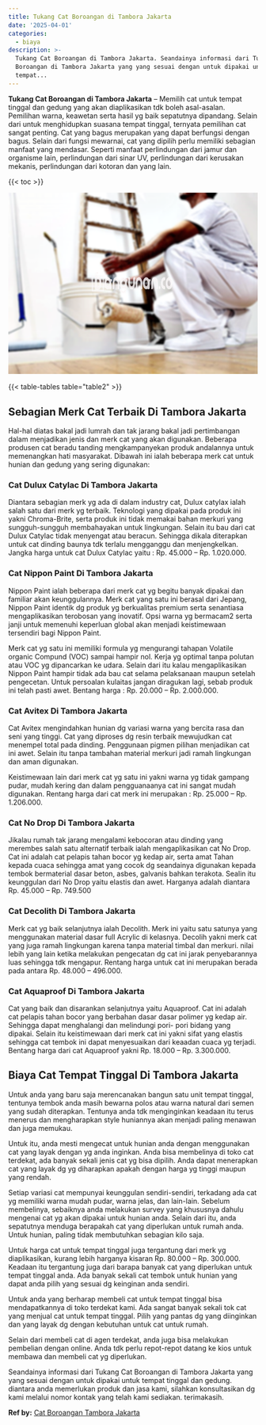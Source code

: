 ```yaml
---
title: Tukang Cat Boroangan di Tambora Jakarta
date: '2025-04-01'
categories:
  - biaya
description: >-
  Tukang Cat Boroangan di Tambora Jakarta. Seandainya informasi dari Tukang Cat
  Boroangan di Tambora Jakarta yang yang sesuai dengan untuk dipakai untuk
  tempat...
---
```


**Tukang Cat Boroangan di Tambora Jakarta** – Memilih cat untuk tempat tinggal dan gedung yang akan diaplikasikan tdk boleh asal-asalan. Pemilihan warna, keawetan serta hasil yg baik sepatutnya dipandang. Selain dari untuk menghidupkan suasana tempat tinggal, ternyata pemilihan cat sangat penting. Cat yang bagus merupakan yang dapat berfungsi dengan bagus. Selain dari fungsi mewarnai, cat yang dipilih perlu memiliki sebagian manfaat yang mendasar. Seperti manfaat perlindungan dari jamur dan organisme lain, perlindungan dari sinar UV, perlindungan dari kerusakan mekanis, perlindungan dari kotoran dan yang lain.

{{< toc >}}

![Tukang Cat Boroangan di Tambora Jakarta](/images/jasa-cat-murah33.png)

{{< table-tables table="table2" >}}

## Sebagian Merk Cat Terbaik Di Tambora Jakarta

Hal-hal diatas bakal jadi lumrah dan tak jarang bakal jadi pertimbangan dalam menjadikan jenis dan merk cat yang akan digunakan. Beberapa produsen cat beradu tanding mengkampanyekan produk andalannya untuk memenangkan hati masyarakat. Dibawah ini ialah beberapa merk cat untuk hunian dan gedung yang sering digunakan:

### Cat Dulux Catylac Di Tambora Jakarta

Diantara sebagian merk yg ada di dalam industry cat, Dulux catylax ialah salah satu dari merk yg terbaik. Teknologi yang dipakai pada produk ini yakni Chroma-Brite, serta produk ini tidak memakai bahan merkuri yang sungguh-sungguh membahayakan untuk lingkungan. Selain itu bau dari cat Dulux Catylac tidak menyengat atau beracun. Sehingga dikala diterapkan untuk cat dinding baunya tdk terlalu mengganggu dan menjengkelkan. Jangka harga untuk cat Dulux Catylac yaitu : Rp. 45.000 – Rp. 1.020.000.

### Cat Nippon Paint Di Tambora Jakarta

Nippon Paint ialah beberapa dari merk cat yg begitu banyak dipakai dan familiar akan keunggulannya. Merk cat yang satu ini berasal dari Jepang, Nippon Paint identik dg produk yg berkualitas premium serta senantiasa mengaplikasikan terobosan yang inovatif. Opsi warna yg bermacam2 serta janji untuk memenuhi keperluan global akan menjadi keistimewaan tersendiri bagi Nippon Paint.

Merk cat yg satu ini memiliki formula yg mengurangi tahapan Volatile organic Compund (VOC) sampai hampir nol. Kerja yg optimal tanpa polutan atau VOC yg dipancarkan ke udara. Selain dari itu kalau mengaplikasikan Nippon Paint hampir tidak ada bau cat selama pelaksanaan maupun setelah pengecetan. Untuk persoalan kulaitas jangan diragukan lagi, sebab produk ini telah pasti awet. Bentang harga : Rp. 20.000 – Rp. 2.000.000.

### Cat Avitex Di Tambora Jakarta

Cat Avitex mengindahkan hunian dg variasi warna yang bercita rasa dan seni yang tinggi. Cat yang diproses dg resin terbaik mewujudkan cat menempel total pada dinding. Penggunaan pigmen pilihan menjadikan cat ini awet. Selain itu tanpa tambahan material merkuri jadi ramah lingkungan dan aman digunakan.

Keistimewaan lain dari merk cat yg satu ini yakni warna yg tidak gampang pudar, mudah kering dan dalam pengguanaanya cat ini sangat mudah digunakan. Rentang harga dari cat merk ini merupakan : Rp. 25.000 – Rp. 1.206.000.

### Cat No Drop Di Tambora Jakarta

Jikalau rumah tak jarang mengalami kebocoran atau dinding yang merembes salah satu alternatif terbaik ialah mengaplikasikan cat No Drop. Cat ini adalah cat pelapis tahan bocor yg kedap air, serta amat Tahan kepada cuaca sehingga amat yang cocok dg seandainya digunakan kepada tembok bermaterial dasar beton, asbes, galvanis bahkan terakota. Sealin itu keunggulan dari No Drop yaitu elastis dan awet. Harganya adalah diantara Rp. 45.000 – Rp. 749.500

### Cat Decolith Di Tambora Jakarta

Merk cat yg baik selanjutnya ialah Decolith. Merk ini yaitu satu satunya yang menggunakan material dasar full Acrylic di kelasnya. Decolih yakni merk cat yang juga ramah lingkungan karena tanpa material timbal dan merkuri. nilai lebih yang lain ketika melakukan pengecatan dg cat ini jarak penyebarannya luas sehingga tdk mengapur. Rentang harga untuk cat ini merupakan berada pada antara Rp. 48.000 – 496.000.

### Cat Aquaproof Di Tambora Jakarta

Cat yang baik dan disarankan selanjutnya yaitu Aquaproof. Cat ini adalah cat pelapis tahan bocor yang berbahan dasar dasar polimer yg kedap air. Sehingga dapat menghalangi dan melindungi pori- pori bidang yang dipakai. Selain itu keistimewaan dari merk cat ini yakni sifat yang elastis sehingga cat tembok ini dapat menyesuaikan dari keaadan cuaca yg terjadi. Bentang harga dari cat Aquaproof yakni Rp. 18.000 – Rp. 3.300.000.

## Biaya Cat Tempat Tinggal Di Tambora Jakarta

Untuk anda yang baru saja merencanakan bangun satu unit tempat tinggal, tentunya tembok anda masih bewarna polos atau warna natural dari semen yang sudah diterapkan. Tentunya anda tdk menginginkan keadaan itu terus menerus dan mengharapkan style huniannya akan menjadi paling menawan dan juga memukau.

Untuk itu, anda mesti mengecat untuk hunian anda dengan menggunakan cat yang layak dengan yg anda inginkan. Anda bisa membelinya di toko cat terdekat, ada banyak sekali jenis cat yg bisa dipilih. Anda dapat menerapkan cat yang layak dg yg diharapkan apakah dengan harga yg tinggi maupun yang rendah.

Setiap variasi cat mempunyai keunggulan sendiri-sendiri, terkadang ada cat yg memiliki warna mudah pudar, warna jelas, dan lain-lain. Sebelum membelinya, sebaiknya anda melakukan survey yang khususnya dahulu mengenai cat yg akan dipakai untuk hunian anda. Selain dari itu, anda sepatutnya menduga berapakah cat yang diperlukan untuk rumah anda. Untuk hunian, paling tidak membutuhkan sebagian kilo saja.

Untuk harga cat untuk tempat tinggal juga tergantung dari merk yg diaplikasikan, kurang lebih harganya kisaran Rp. 80.000 – Rp. 300.000. Keadaan itu tergantung juga dari barapa banyak cat yang diperlukan untuk tempat tinggal anda. Ada banyak sekali cat tembok untuk hunian yang dapat anda pilih yang sesuai dg keinginan anda sendiri.

Untuk anda yang berharap membeli cat untuk tempat tinggal bisa mendapatkannya di toko terdekat kami. Ada sangat banyak sekali tok cat yang menjual cat untuk tempat tinggal. Pilih yang pantas dg yang diinginkan dan yang layak dg dengan kebutuhan untuk cat untuk rumah.

Selain dari membeli cat di agen terdekat, anda juga bisa melakukan pembelian dengan online. Anda tdk perlu repot-repot datang ke kios untuk membawa dan membeli cat yg diperlukan.

Seandainya informasi dari Tukang Cat Boroangan di Tambora Jakarta yang yang sesuai dengan untuk dipakai untuk tempat tinggal dan gedung. diantara anda memerlukan produk dan jasa kami, silahkan konsultasikan dg kami melalui nomor kontak yang telah kami sediakan. terimakasih.

**Ref by:** [Cat Boroangan Tambora Jakarta](https://id.wikipedia.org/wiki/Cat)
